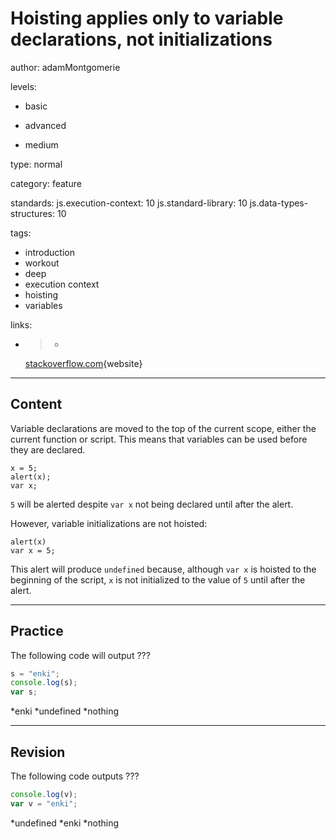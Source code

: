 # Hoisting applies only to variable declarations, not initializations
author: adamMontgomerie

levels:

  - basic

  - advanced

  - medium

type: normal

category: feature

standards:
  js.execution-context: 10
  js.standard-library: 10
  js.data-types-structures: 10

tags:
  - introduction
  - workout
  - deep
  - execution context
  - hoisting
  - variables

links:

  - >-
    [stackoverflow.com](http://stackoverflow.com/questions/3725546/variable-hoisting){website}

---
## Content

Variable declarations are moved to the top of the current scope, either the current function or script. This means that variables can be used before they are declared.
```
x = 5;
alert(x);
var x;
```
`5` will be alerted despite `var x` not being declared until after the alert.

However, variable initializations are not hoisted:
```
alert(x)
var x = 5;
```
This alert will produce `undefined` because, although `var x` is hoisted to the beginning of the script, `x` is not initialized to the value of `5` until after the alert.

---
## Practice

The following code will output ???
```javascript
s = "enki";
console.log(s);
var s;
```
*enki
*undefined
*nothing

---
## Revision

The following code outputs ???
```javascript
console.log(v);
var v = "enki";
```
*undefined
*enki
*nothing
